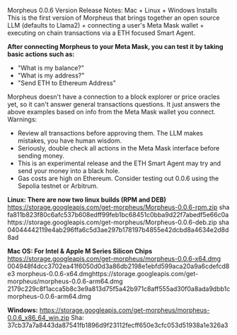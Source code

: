 
Morpheus 0.0.6 Version Release Notes: Mac + Linux + Windows Installs
This is the first version of Morpheus that brings together an open source LLM (defaults to Llama2) + connecting a user's Meta Mask wallet + executing on chain transactions via a ETH focused Smart Agent.

**After connecting Morpheus to your Meta Mask, you can test it by taking basic actions such as:**
 - "What is my balance?" 
 - "What is my address?" 
 - "Send ETH to Ethereum
   Address"

Morpheus doesn't have a connection to a block explorer or price oracles yet, so it can't answer general transactions questions. It just answers the above examples based on info from the Meta Mask wallet you connect.
Warnings:
- Review all transactions before approving them. The LLM makes mistakes, you have human wisdom.
- Seriously, double check all actions in the Meta Mask interface before sending money.
- This is an experimental release and the ETH Smart Agent may try and send your money into a black hole. 
- Gas costs are high on Ethereum. Consider testing out 0.0.6 using the Sepolia testnet or Arbitrum.

**Linux: There are now two linux builds (RPM and DEB)**
https://storage.googleapis.com/get-morpheus/Morpheus-0.0.6-rpm.zip
sha fa811b823f80c6afc537b608edff99feb1bc68451c0bba9d22f7abedf5e66c0ahttps://storage.googleapis.com/get-morpheus/Morpheus-0.0.6-deb.zip
sha 04044442119e4ab296ffa6c5d3ae297b178197b4855e42dcbd8a4634e2d8d8ad 

**Mac OS: For Intel & Apple M Series Silicon Chips**
https://storage.googleapis.com/get-morpheus/morpheus-0.0.6-x64.dmg
004948f4dcc3702ea41f6050d0d3a86db2198e1ebfd599aca20a9a6cdefcd8e3  morpheus-0.0.6-x64.dmghttps://storage.googleapis.com/get-morpheus/morpheus-0.0.6-arm64.dmg
2179c229c8f1acca5b8c3e9a813d75f5a42b971c8aff555ad30f0a8ada9dbb1c  morpheus-0.0.6-arm64.dmg

**Windows:** 
https://storage.googleapis.com/get-morpheus/morpheus-0.0.6_x86_64_win.zip
Sha: 37cb37a7a8443da87541fb1896d9f23112fecff650e3cfc053d51938a1e326a3